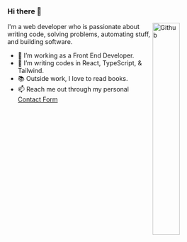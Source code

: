 ### Hi there 👋

<img width="35%" align="right" alt="Github" src="https://user-images.githubusercontent.com/48678280/88862734-4903af80-d201-11ea-968b-9c939d88a37c.gif" />

I'm a web developer who is passionate about writing code, solving problems, automating stuff, and building software.

- 🔭 I’m working as a Front End Developer.
- 👯 I’m writing codes in React, TypeScript, & Tailwind.
- 📚 Outside work, I love to read books. 
- 📫 Reach me out through my personal [Contact Form](https://jedodels.netlify.app/contact/)
